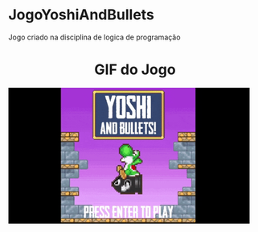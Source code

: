 # JogoYoshiAndBullets
Jogo criado na disciplina de logica de programação
<center> <h1> GIF do Jogo </h1> </center>

![Yoshi and Bullets](https://github.com/HenriqueHideaki/JogoYoshiAndBullets/blob/main/JogoYoshiAndBulletsGIF.gif)

